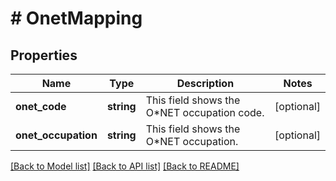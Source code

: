 # # OnetMapping

## Properties

Name | Type | Description | Notes
------------ | ------------- | ------------- | -------------
**onet_code** | **string** | This field shows the O*NET occupation code. | [optional]
**onet_occupation** | **string** | This field shows the O*NET occupation. | [optional]

[[Back to Model list]](../../README.md#models) [[Back to API list]](../../README.md#endpoints) [[Back to README]](../../README.md)
